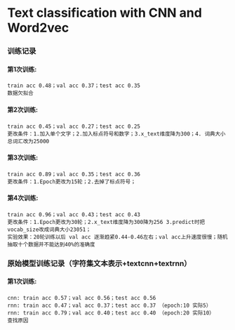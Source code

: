 # Text classification with CNN and Word2vec

### 训练记录
#### 第1次训练:
```
train acc 0.48；val acc 0.37；test acc 0.35
数据欠拟合
```
#### 第2次训练:
```
train acc 0.45；val acc 0.27；test acc 0.25
更改条件：1.加入单个文字；2.加入标点符号和数字；3.x_text维度降为300；4. 词典大小总词汇改为25000
```
#### 第3次训练:
```
train acc 0.89；val acc 0.35；test acc 0.36
更改条件：1.Epoch更改为15轮；2.去掉了标点符号；
```
#### 第4次训练:
```
train acc 0.96；val acc 0.43；test acc 0.43
更改条件：1.Epoch更改为30轮；2.x_text维度降为300降为256 3.predict时把vocab_size改成词典大小23051；
实验效果：20轮训练以后 val acc 逐渐趋紧0.44-0.46左右；val acc上升速度很慢；随机抽取十个数据并不能达到40%的准确度

```

### 原始模型训练记录（字符集文本表示+textcnn+textrnn）
#### 第1次训练:
```
cnn: train acc 0.57；val acc 0.56；test acc 0.56
rnn: train acc 0.47；val acc 0.37；test acc 0.37 （epoch:10 实际5）
rnn: train acc 0.79；val acc 0.40；test acc 0.40 （epoch:20 实际10）
查找原因
```
